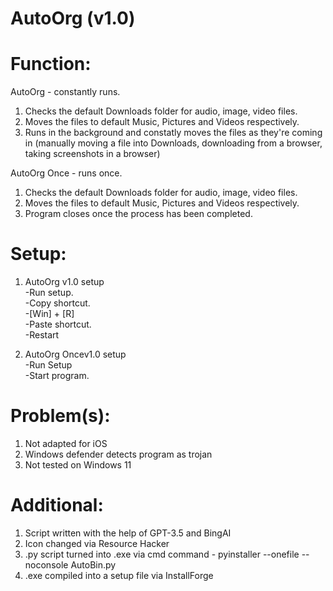 # AutoOrg (v1.0)

# Function:

AutoOrg - constantly runs.

1. Checks the default Downloads folder for audio, image, video files.
2. Moves the files to default Music, Pictures and Videos respectively.
3. Runs in the background and constatly moves the files as they're coming in (manually moving a file into Downloads, downloading from a browser, taking screenshots in a browser)

AutoOrg Once - runs once.

1. Checks the default Downloads folder for audio, image, video files.
2. Moves the files to default Music, Pictures and Videos respectively.
3. Program closes once the process has been completed.

# Setup:
1. AutoOrg v1.0 setup<br />
   -Run setup.<br />
   -Copy shortcut.<br />
   -[Win] + [R]<br />
   -Paste shortcut.<br />
   -Restart<br />
   
2. AutoOrg Oncev1.0 setup<br />
  -Run Setup<br />
  -Start program.<br />

   
# Problem(s):

1. Not adapted for iOS
2. Windows defender detects program as trojan
3. Not tested on Windows 11

# Additional:

1. Script written with the help of GPT-3.5 and BingAI
2. Icon changed via Resource Hacker
3. .py script turned into .exe via cmd command - pyinstaller --onefile --noconsole AutoBin.py
4. .exe compiled into a setup file via InstallForge
